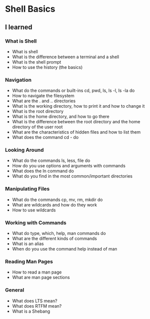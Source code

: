 # Shell Basics
## I learned


### What is Shell
* What is shell
* What is the difference between a terminal and a shell
* What is the shell prompt
* How to use the history (the basics)
### Navigation
* What do the commands or built-ins cd, pwd, ls, ls -l, ls -la do
* How to navigate the filesystem
* What are the . and .. directories
* What is the working directory, how to print it and how to change it
* What is the root directory
* What is the home directory, and how to go there
* What is the difference between the root directory and the home directory of the user root
* What are the characteristics of hidden files and how to list them
* What does the command cd - do
### Looking Around
* What do the commands ls, less, file do
* How do you use options and arguments with commands
* What does the ln command do
* What do you find in the most common/important directories
### Manipulating Files
* What do the commands cp, mv, rm, mkdir do
* What are wildcards and how do they work
* How to use wildcards
### Working with Commands
* What do type, which, help, man commands do
* What are the different kinds of commands
* What is an alias
* When do you use the command help instead of man
### Reading Man Pages
* How to read a man page
* What are man page sections
### General
* What does LTS mean?
* What does RTFM mean?
* What is a Shebang
